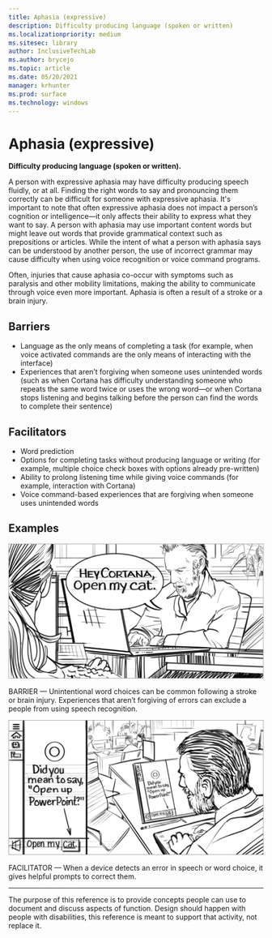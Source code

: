 ```yaml
---
title: Aphasia (expressive) 
description: Difficulty producing language (spoken or written)
ms.localizationpriority: medium
ms.sitesec: library
author: InclusiveTechLab
ms.author: brycejo 
ms.topic: article
ms.date: 05/20/2021
manager: krhunter
ms.prod: surface
ms.technology: windows
---
```


# Aphasia (expressive) 

**Difficulty producing language (spoken or written).**

A person with expressive aphasia may have difficulty producing speech fluidly, or at all. Finding the right words to say and pronouncing them correctly can be difficult for someone with expressive aphasia. It's important to note that often expressive aphasia does not impact a person’s cognition or intelligence—it only affects their ability to express what they want to say. A person with aphasia may use important content words but might leave out words that provide grammatical context such as prepositions or articles. While the intent of what a person with aphasia says can be understood by another person, the use of incorrect grammar may cause difficulty when using voice recognition or voice command programs.

Often, injuries that cause aphasia co-occur with symptoms such as paralysis and other mobility limitations, making the ability to communicate through voice even more important. Aphasia is often a result of a stroke or a brain injury.

## Barriers
* Language as the only means of completing a task (for example, when voice activated commands are the only means of interacting with the interface)​
* Experiences that aren’t forgiving when someone uses unintended words (such as when Cortana has difficulty understanding someone who repeats the same word twice or uses the wrong word—or when Cortana stops listening and begins talking before the person can find the words to complete their sentence)​ 

## Facilitators
* Word prediction​
* Options for completing tasks without producing language or writing (for example, multiple choice check boxes with options already pre-written)​
* Ability to prolong listening time while giving voice commands (for example, interaction with Cortana)​
* Voice command-based experiences that are forgiving when someone uses unintended words​

## Examples

![A man sits at a desk in an office. He’s looking at a laptop screen and saying &quot;Hey Cortana, open my cat.&quot;](images/Communication_Expressive_Barrier.jpg)

BARRIER — Unintentional word choices can be common following a stroke or brain injury. Experiences that aren’t forgiving of errors can exclude a people from using speech recognition.

![The man’s laptop screen shows his question and asks &quot;Did you mean to say &quot;Open up PowerPoint?&quot;&quot;.](images/Communication_Expressive_Facilitator.jpg)

FACILITATOR — When a device detects an error in speech or word choice, it gives helpful prompts to correct them. 


[comment]: # (Footer statement)
___
The purpose of this reference is to provide concepts people can use to document and discuss aspects of function. Design should happen with people with disabilities, this reference is meant to support that activity, not replace it. 